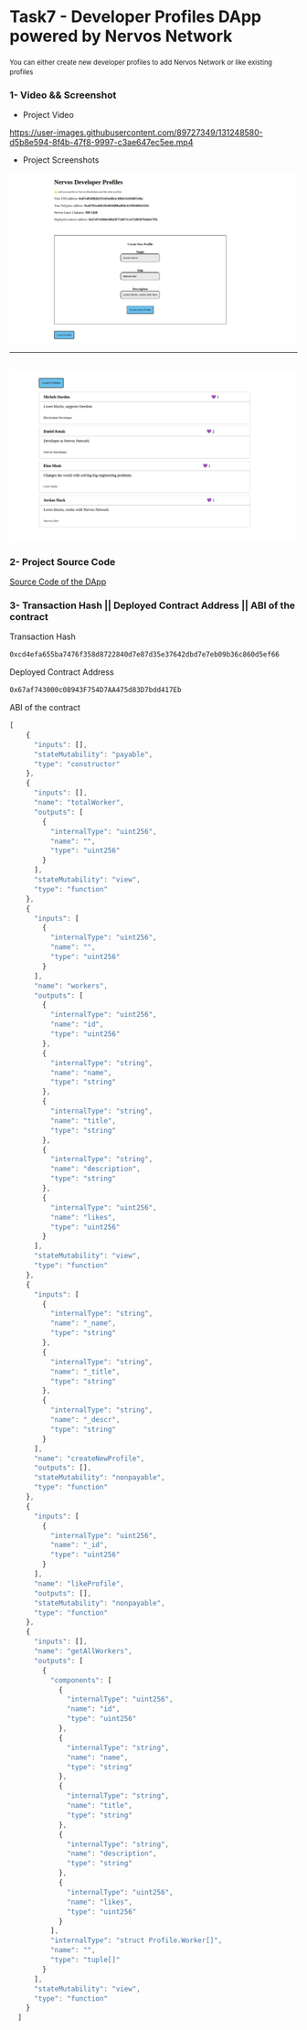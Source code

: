 # Task7 - Developer Profiles DApp powered by Nervos Network
<small> You can either create new developer profiles to add Nervos Network or like existing profiles </small>

### 1- Video && Screenshot

- Project Video
 
https://user-images.githubusercontent.com/89727349/131248580-d5b8e594-8f4b-47f8-9997-c3ae647ec5ee.mp4

- Project Screenshots

<img src="https://github.com/micheledurden43/Gitcoin-Nervos-Hack/blob/master/T07/1.png" />
<br/>
<hr/>
<br/>

<img src="https://github.com/micheledurden43/Gitcoin-Nervos-Hack/blob/master/T07/2.png" />

### 2- Project Source Code

<a href="https://github.com/micheledurden43/Dev-Profiles-Dapp"> Source Code of the DApp </a>

### 3- Transaction Hash || Deployed Contract Address || ABI of the contract

Transaction Hash
```bash
0xcd4efa655ba7476f358d8722840d7e87d35e37642dbd7e7eb09b36c860d5ef66
```

Deployed Contract Address
```bash
0x67af743000c08943F754D7AA475d83D7bdd417Eb
```

ABI of the contract
```javascript
[
    {
      "inputs": [],
      "stateMutability": "payable",
      "type": "constructor"
    },
    {
      "inputs": [],
      "name": "totalWorker",
      "outputs": [
        {
          "internalType": "uint256",
          "name": "",
          "type": "uint256"
        }
      ],
      "stateMutability": "view",
      "type": "function"
    },
    {
      "inputs": [
        {
          "internalType": "uint256",
          "name": "",
          "type": "uint256"
        }
      ],
      "name": "workers",
      "outputs": [
        {
          "internalType": "uint256",
          "name": "id",
          "type": "uint256"
        },
        {
          "internalType": "string",
          "name": "name",
          "type": "string"
        },
        {
          "internalType": "string",
          "name": "title",
          "type": "string"
        },
        {
          "internalType": "string",
          "name": "description",
          "type": "string"
        },
        {
          "internalType": "uint256",
          "name": "likes",
          "type": "uint256"
        }
      ],
      "stateMutability": "view",
      "type": "function"
    },
    {
      "inputs": [
        {
          "internalType": "string",
          "name": "_name",
          "type": "string"
        },
        {
          "internalType": "string",
          "name": "_title",
          "type": "string"
        },
        {
          "internalType": "string",
          "name": "_descr",
          "type": "string"
        }
      ],
      "name": "createNewProfile",
      "outputs": [],
      "stateMutability": "nonpayable",
      "type": "function"
    },
    {
      "inputs": [
        {
          "internalType": "uint256",
          "name": "_id",
          "type": "uint256"
        }
      ],
      "name": "likeProfile",
      "outputs": [],
      "stateMutability": "nonpayable",
      "type": "function"
    },
    {
      "inputs": [],
      "name": "getAllWorkers",
      "outputs": [
        {
          "components": [
            {
              "internalType": "uint256",
              "name": "id",
              "type": "uint256"
            },
            {
              "internalType": "string",
              "name": "name",
              "type": "string"
            },
            {
              "internalType": "string",
              "name": "title",
              "type": "string"
            },
            {
              "internalType": "string",
              "name": "description",
              "type": "string"
            },
            {
              "internalType": "uint256",
              "name": "likes",
              "type": "uint256"
            }
          ],
          "internalType": "struct Profile.Worker[]",
          "name": "",
          "type": "tuple[]"
        }
      ],
      "stateMutability": "view",
      "type": "function"
    }
  ]
```
